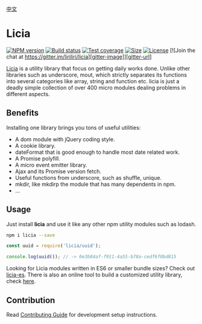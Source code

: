 [中文](README_CN.md)

# Licia

[![NPM version][npm-image]][npm-url]
[![Build status][ci-image]][ci-url]
[![Test coverage][codecov-image]][codecov-url]
[![Size][size-image]][npm-url]
[![License][license-image]][npm-url]
[![Join the chat at https://gitter.im/liriliri/licia][gitter-image]][gitter-url]

[gitter-image]: https://img.shields.io/gitter/room/liriliri/licia?style=flat-square
[gitter-url]: https://gitter.im/liriliri/licia?utm_source=badge&utm_medium=badge&utm_campaign=pr-badge&utm_content=badge
[npm-image]: https://img.shields.io/npm/v/licia?style=flat-square 
[npm-url]: https://npmjs.org/package/licia
[ci-image]: https://img.shields.io/github/workflow/status/liriliri/licia/CI?style=flat-square
[ci-url]: https://github.com/liriliri/licia/actions/workflows/main.yml
[codecov-image]: https://img.shields.io/codecov/c/github/liriliri/licia?style=flat-square
[codecov-url]: https://codecov.io/github/liriliri/licia?branch=master
[license-image]: https://img.shields.io/npm/l/licia?style=flat-square
[size-image]: https://img.shields.io/bundlephobia/minzip/licia?style=flat-square

[Licia](https://licia.liriliri.io/) is a utility library that focus on getting daily works done. Unlike other libraries such as underscore, mout, which strictly separates its functions into several categories like array, string and function etc. licia is just a deadly simple collection of over 400 micro modules dealing problems in different aspects. 

## Benefits

Installing one library brings you tons of useful utilities: 

* A dom module with jQuery coding style. 
* A cookie library. 
* dateFormat that is good enough to handle most date related work.
* A Promise polyfill. 
* A micro event emitter library. 
* Ajax and its Promise version fetch.
* Useful functions from underscore, such as shuffle, unique. 
* mkdir, like mkdirp the module that has many dependents in npm.
* ...

## Usage

Just install **licia** and use it like any other npm utility modules such as lodash.

```bash
npm i licia --save
```

```javascript
const uuid = require('licia/uuid');

console.log(uuid()); // -> 0e3b84af-f911-4a55-b78a-cedf6f0bd815
```

Looking for Licia modules written in ES6 or smaller bundle sizes? Check out [licia-es](https://www.npmjs.com/package/licia-es). There is also an online tool to build a customized utility library, check [here](https://licia.liriliri.io/builder.html).

## Contribution

Read [Contributing Guide](.github/CONTRIBUTING.md) for development setup instructions.